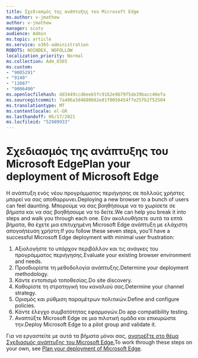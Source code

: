```yaml
---
title: Σχεδιασμός της ανάπτυξης του Microsoft Edge
ms.author: v-jmathew
author: v-jmathew
manager: scotv
audience: Admin
ms.topic: article
ms.service: o365-administration
ROBOTS: NOINDEX, NOFOLLOW
localization_priority: Normal
ms.collection: Adm_O365
ms.custom:
- "9005291"
- "9140"
- "11087"
- "9006490"
ms.openlocfilehash: dd3449ccd6eeb5fc9162e9679f5de39bacc46efa
ms.sourcegitcommit: 7a406a3d4680662e81f0056454f7e25fb2f52504
ms.translationtype: MT
ms.contentlocale: el-GR
ms.lasthandoff: 06/17/2021
ms.locfileid: "52989933"
---
```

# <a name="plan-your-deployment-of-microsoft-edge"></a><span data-ttu-id="3acde-102">Σχεδιασμός της ανάπτυξης του Microsoft Edge</span><span class="sxs-lookup"><span data-stu-id="3acde-102">Plan your deployment of Microsoft Edge</span></span>

<span data-ttu-id="3acde-103">Η ανάπτυξη ενός νέου προγράμματος περιήγησης σε πολλούς χρήστες μπορεί να σας αποθαρρυνει.</span><span class="sxs-lookup"><span data-stu-id="3acde-103">Deploying a new browser to a bunch of users can feel daunting.</span></span> <span data-ttu-id="3acde-104">Μπορούμε να σας βοηθήσουμε να το χωρίσετε σε βήματα και να σας βοηθήσουμε να το δείτε.</span><span class="sxs-lookup"><span data-stu-id="3acde-104">We can help you break it into steps and walk you through each one.</span></span> <span data-ttu-id="3acde-105">Εάν ακολουθήσετε αυτά τα επτά βήματα, θα έχετε μια επιτυχημένη Microsoft Edge ανάπτυξη με ελάχιστη απογοήτευση χρήστη:</span><span class="sxs-lookup"><span data-stu-id="3acde-105">If you follow these seven steps, you'll have a successful Microsoft Edge deployment with minimal user frustration:</span></span>

1. <span data-ttu-id="3acde-106">Αξιολογήστε το υπάρχον περιβάλλον και τις ανάγκες του προγράμματος περιήγησης.</span><span class="sxs-lookup"><span data-stu-id="3acde-106">Evaluate your existing browser environment and needs.</span></span>
2. <span data-ttu-id="3acde-107">Προσδιορίστε τη μεθοδολογία ανάπτυξης.</span><span class="sxs-lookup"><span data-stu-id="3acde-107">Determine your deployment methodology.</span></span>
3. <span data-ttu-id="3acde-108">Κάντε εντοπισμό τοποθεσίας.</span><span class="sxs-lookup"><span data-stu-id="3acde-108">Do site discovery.</span></span>
4. <span data-ttu-id="3acde-109">Καθορίστε τη στρατηγική του καναλιού σας.</span><span class="sxs-lookup"><span data-stu-id="3acde-109">Determine your channel strategy.</span></span>
5. <span data-ttu-id="3acde-110">Ορισμός και ρύθμιση παραμέτρων πολιτικών.</span><span class="sxs-lookup"><span data-stu-id="3acde-110">Define and configure policies.</span></span>
6. <span data-ttu-id="3acde-111">Κάντε έλεγχο συμβατότητας εφαρμογών.</span><span class="sxs-lookup"><span data-stu-id="3acde-111">Do app compatibility testing.</span></span>
7. <span data-ttu-id="3acde-112">Αναπτύξτε Microsoft Edge σε μια πιλοτική ομάδα και επικυρώστε την.</span><span class="sxs-lookup"><span data-stu-id="3acde-112">Deploy Microsoft Edge to a pilot group and validate it.</span></span>

<span data-ttu-id="3acde-113">Για να εργαστείτε με αυτά τα βήματα μόνοι σας, [ανατρέξτε στο θέμα Σχεδιασμός ανάπτυξης του Microsoft Edge.](https://go.microsoft.com/fwlink/?linkid=2129990)</span><span class="sxs-lookup"><span data-stu-id="3acde-113">To work through these steps on your own, see [Plan your deployment of Microsoft Edge](https://go.microsoft.com/fwlink/?linkid=2129990).</span></span>
